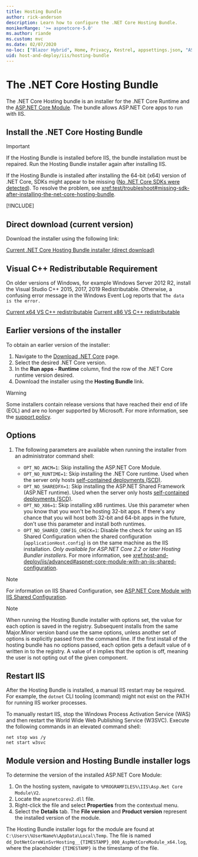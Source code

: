 ```yaml
---
title: Hosting Bundle
author: rick-anderson
description: Learn how to configure the .NET Core Hosting Bundle.  
monikerRange: '>= aspnetcore-5.0'
ms.author: riande
ms.custom: mvc
ms.date: 02/07/2020
no-loc: ["Blazor Hybrid", Home, Privacy, Kestrel, appsettings.json, "ASP.NET Core Identity", cookie, Cookie, Blazor, "Blazor Server", "Blazor WebAssembly", "Identity", "Let's Encrypt", Razor, SignalR]
uid: host-and-deploy/iis/hosting-bundle
---
```

# The .NET Core Hosting Bundle

The .NET Core Hosting bundle is an installer for the .NET Core Runtime and the [ASP.NET Core Module](xref:host-and-deploy/aspnet-core-module). The bundle allows ASP.NET Core apps to run with IIS.

## Install the .NET Core Hosting Bundle

> [!IMPORTANT]
> If the Hosting Bundle is installed before IIS, the bundle installation must be repaired. Run the Hosting Bundle installer again after installing IIS.
>
> If the Hosting Bundle is installed after installing the 64-bit (x64) version of .NET Core, SDKs might appear to be missing ([No .NET Core SDKs were detected](xref:test/troubleshoot#no-net-core-sdks-were-detected)). To resolve the problem, see <xref:test/troubleshoot#missing-sdk-after-installing-the-net-core-hosting-bundle>.

[!INCLUDE[](~/includes/announcements.md)]

## Direct download (current version)

Download the installer using the following link:

[Current .NET Core Hosting Bundle installer (direct download)](https://dotnet.microsoft.com/permalink/dotnetcore-current-windows-runtime-bundle-installer)

## Visual C++ Redistributable Requirement

On older versions of Windows, for example Windows Server 2012 R2, install the Visual Studio C++ 2015, 2017, 2019 Redistributable. Otherwise, a confusing error message in the Windows Event Log reports that `The data is the error.`

[Current x64 VS C++ redistributable](https://aka.ms/vs/16/release/vc_redist.x64.exe)
[Current x86 VS C++ redistributable](https://aka.ms/vs/16/release/vc_redist.x86.exe)

## Earlier versions of the installer

To obtain an earlier version of the installer:

1. Navigate to the [Download .NET Core](https://dotnet.microsoft.com/download/dotnet-core) page.
1. Select the desired .NET Core version.
1. In the **Run apps - Runtime** column, find the row of the .NET Core runtime version desired.
1. Download the installer using the **Hosting Bundle** link.

> [!WARNING]
> Some installers contain release versions that have reached their end of life (EOL) and are no longer supported by Microsoft. For more information, see the [support policy](https://dotnet.microsoft.com/platform/support/policy/dotnet-core).

## Options

1. The following parameters are available when running the installer from an administrator command shell:

   * `OPT_NO_ANCM=1`: Skip installing the ASP.NET Core Module.
   * `OPT_NO_RUNTIME=1`: Skip installing the .NET Core runtime. Used when the server only hosts [self-contained deployments (SCD)](/dotnet/core/deploying/#self-contained-deployments-scd).
   * `OPT_NO_SHAREDFX=1`: Skip installing the ASP.NET Shared Framework (ASP.NET runtime). Used when the server only hosts [self-contained deployments (SCD)](/dotnet/core/deploying/#self-contained-deployments-scd).
   * `OPT_NO_X86=1`: Skip installing x86 runtimes. Use this parameter when you know that you won't be hosting 32-bit apps. If there's any chance that you will host both 32-bit and 64-bit apps in the future, don't use this parameter and install both runtimes.
   * `OPT_NO_SHARED_CONFIG_CHECK=1`: Disable the check for using an IIS Shared Configuration when the shared configuration (`applicationHost.config`) is on the same machine as the IIS installation. *Only available for ASP.NET Core 2.2 or later Hosting Bundler installers.* For more information, see <xref:host-and-deploy/iis/advanced#aspnet-core-module-with-an-iis-shared-configuration>.

> [!NOTE]
> For information on IIS Shared Configuration, see [ASP.NET Core Module with IIS Shared Configuration](xref:host-and-deploy/aspnet-core-module#aspnet-core-module-with-an-iis-shared-configuration).

> [!NOTE]
> When running the Hosting Bundle installer with options set, the value for each option is saved in the registry. Subsequent installs from the same Major.Minor version band use the same options, unless another set of options is explicitly passed from the command line. If the first install of the hosting bundle has no options passed, each option gets a default value of `0` written in to the registry. A value of `0` implies that the option is off, meaning the user is not opting out of the given component.

## Restart IIS

After the Hosting Bundle is installed, a manual IIS restart may be required. For example, the `dotnet` CLI tooling (command) might not exist on the PATH for running IIS worker processes.

To manually restart IIS, stop the Windows Process Activation Service (WAS) and then restart the World Wide Web Publishing Service (W3SVC). Execute the following commands in an elevated command shell:

```console
net stop was /y
net start w3svc
```

## Module version and Hosting Bundle installer logs

To determine the version of the installed ASP.NET Core Module:

1. On the hosting system, navigate to `%PROGRAMFILES%\IIS\Asp.Net Core Module\V2`.
1. Locate the `aspnetcorev2.dll` file.
1. Right-click the file and select **Properties** from the contextual menu.
1. Select the **Details** tab. The **File version** and **Product version** represent the installed version of the module.

The Hosting Bundle installer logs for the module are found at `C:\Users\%UserName%\AppData\Local\Temp`. The file is named `dd_DotNetCoreWinSvrHosting__{TIMESTAMP}_000_AspNetCoreModule_x64.log`, where the placeholder `{TIMESTAMP}` is the timestamp of the file.
